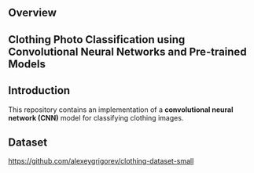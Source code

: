 **Overview**
-------------
## Clothing Photo Classification using Convolutional Neural Networks and Pre-trained Models

## Introduction

This repository contains an implementation of a **convolutional neural network (CNN)** model for classifying clothing images.

## Dataset
https://github.com/alexeygrigorev/clothing-dataset-small



